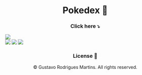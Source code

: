 <h1 align="center">Pokedex 📼</h1>
   
<h3 align="center">Click here ⤵️</h3>   
<a href="https://projects-gustavo.github.io/"><img src="https://cdn.discordapp.com/attachments/876799799255531523/1005544361653710951/pokedex.png"></a>
<div inline:block>
    <img src="https://img.shields.io/badge/html5-%23E34F26.svg?style=for-the-badge&logo=html5&logoColor=white" />
    <img src="https://img.shields.io/badge/css3-%231572B6.svg?style=for-the-badge&logo=css3&logoColor=white" />
    <img src="https://img.shields.io/badge/javascript-%23323330.svg?style=for-the-badge&logo=javascript&logoColor=%23F7DF1E" />
</div>

<h3 align="center">License 🚫</h3>
<p align="center">© Gustavo Rodrigues Martins. All rights reserved.</p>
